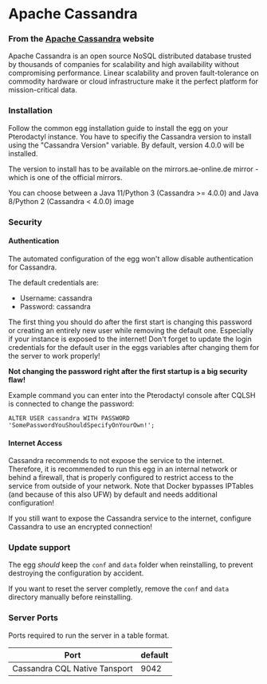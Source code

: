 # Apache Cassandra

### From the [Apache Cassandra](https://cassandra.apache.org/) website
Apache Cassandra is an open source NoSQL distributed database trusted by thousands of companies for scalability and high availability without compromising performance. 
Linear scalability and proven fault-tolerance on commodity hardware or cloud infrastructure make it the perfect platform for mission-critical data.

### Installation
Follow the common egg installation guide to install the egg on your Pterodactyl instance.
You have to specifiy the Cassandra version to install using the "Cassandra Version" variable.
By default, version 4.0.0 will be installed.

The version to install has to be available on the mirrors.ae-online.de mirror - which is one of the official mirrors.

You can choose between a Java 11/Python 3 (Cassandra >= 4.0.0) and Java 8/Python 2 (Cassandra < 4.0.0) image 

### Security

#### Authentication
The automated configuration of the egg won't allow disable authentication for Cassandra.

The default credentials are:
 - Username: cassandra
 - Password: cassandra

The first thing you should do after the first start is changing this password or creating an entirely new user
while removing the default one. Especially if your instance is exposed to the internet!
Don't forget to update the login credentials for the default user in the eggs variables after changing them
for the server to work properly!

**Not changing the password right after the first startup is a big security flaw!**

Example command you can enter into the Pterodactyl console after CQLSH is connected to change the password:
```
ALTER USER cassandra WITH PASSWORD 'SomePasswordYouShouldSpecifyOnYourOwn!';
```

#### Internet Access
Cassandra recommends to not expose the service to the internet. 
Therefore, it is recommended to run this egg in an internal network or behind a firewall, 
that is properly configured to restrict access to the service from outside of your network.
Note that Docker bypasses IPTables (and because of this also UFW) by default and needs additional configuration!

If you still want to expose the Cassandra service to the internet, configure Cassandra to use an encrypted connection!

### Update support
The egg _should_ keep the `conf` and `data` folder when reinstalling, to prevent destroying the configuration by accident. 

If you want to reset the server completly, remove the `conf` and `data` directory manually before reinstalling.

### Server Ports

Ports required to run the server in a table format.

| Port                          | default |
| ----------------------------- | ------- |
| Cassandra CQL Native Tansport | 9042    |
